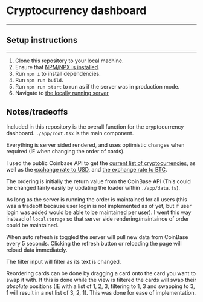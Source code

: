 # Cryptocurrency dashboard

---

## Setup instructions
---
1. Clone this repository to your local machine.
2. Ensure that [NPM/NPX is installed](https://docs.npmjs.com/downloading-and-installing-node-js-and-npm). 
3. Run `npm i` to install dependencies.
4. Run `npm run build`.
5. Run `npm run start` to run as if the server was in production mode.
6. Navigate to [the locally running server](http://localhost:3000)

## Notes/tradeoffs

Included in this repository is the overall function for the cryptocurrency dashboard. `./app/root.tsx` is the main component.

Everything is server sided rendered, and uses optimistic changes when required (IE when changing the order of cards). 

I used the public Coinbase API to get the [current list of cryptocurrencies](https://api.coinbase.com/v2/currencies/crypto), as well as the [exchange rate to USD](https://api.coinbase.com/v2/exchange-rates), and [the exchange rate to BTC](https://api.coinbase.com/v2/exchange-rates?currency=BTC). 

The ordering is initially the return value from the CoinBase API (This could be changed fairly easily by updating the loader within `./app/data.ts`). 

As long as the server is running the order is maintained for all users (this was a tradeoff because user login is not implemented as of yet, but if user login was added would be able to be maintained per user). I went this way instead of `localstorage` so that server side rendering/maintaince of order could be maintained. 

When auto refresh is toggled the server will pull new data from CoinBase every 5 seconds. Clicking the refresh button or reloading the page will reload data immediately. 

The filter input will filter as its text is changed. 

Reordering cards can be done by dragging a card onto the card you want to swap it with. If this is done while the view is filtered the cards will swap their _absolute_ positions (IE with a list of 1, 2, 3, filtering to 1, 3 and swapping to 3, 1 will result in a net list of 3, 2, 1). This was done for ease of implementation. 

